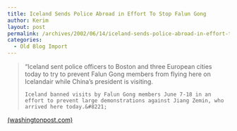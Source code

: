 ```yaml
---
title: Iceland Sends Police Abroad in Effort To Stop Falun Gong
author: Kerim
layout: post
permalink: /archives/2002/06/14/iceland-sends-police-abroad-in-effort-to-stop-falun-gong/
categories:
  - Old Blog Import
---
```


>   &#8220;Iceland sent police officers to Boston and three European cities today to try to prevent Falun Gong members from flying here on Icelandair while China&#8217;s president is visiting. 
>   
>   
>     Iceland banned visits by Falun Gong members June 7-18 in an effort to prevent large demonstrations against Jiang Zemin, who arrived here today.&#8221;
>   


<a href="http://www.washingtonpost.com/wp-dyn/articles/A48405-2002Jun13.html" onclick="_gaq.push(['_trackEvent', 'outbound-article', 'http://www.washingtonpost.com/wp-dyn/articles/A48405-2002Jun13.html', '(washingtonpost.com)']);" >(washingtonpost.com)</a>


